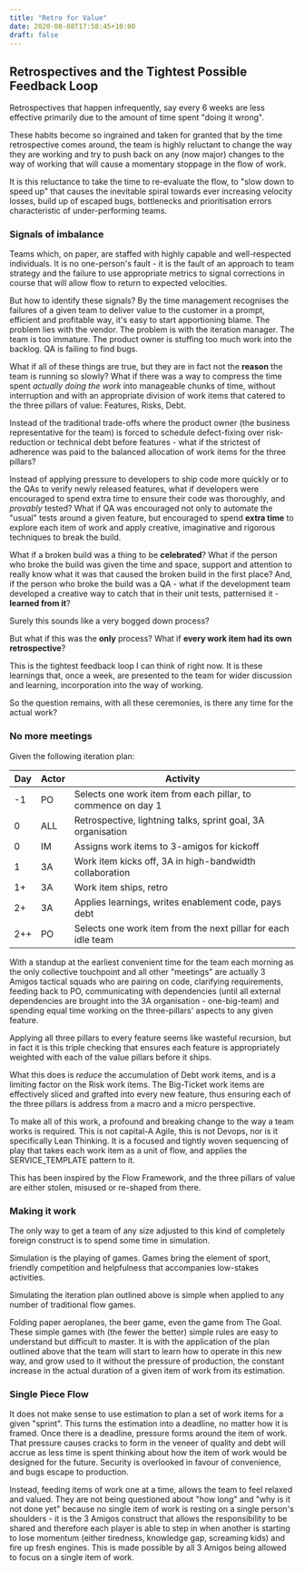 ```yaml
---
title: "Retro for Value"
date: 2020-08-08T17:58:45+10:00
draft: false
---
```


## Retrospectives and the Tightest Possible Feedback Loop

Retrospectives that happen infrequently, say every 6 weeks are less effective primarily due to the amount of time spent "doing it wrong".

These habits become so ingrained and taken for granted that by the time retrospective comes around, the team is highly reluctant to change the way they are working and try to push back on any (now major) changes to the way of working that will cause a momentary stoppage in the flow of work.

It is this reluctance to take the time to re-evaluate the flow, to "slow down to speed up" that causes the inevitable spiral towards ever increasing velocity losses, build up of escaped bugs, bottlenecks and prioritisation errors characteristic of under-performing teams.

### Signals of imbalance

Teams which, on paper, are staffed with highly capable and well-respected individuals. It is no one-person's fault - it is the fault of an approach to team strategy and the failure to use appropriate metrics to signal corrections in course that will allow flow to return to expected velocities.

But how to identify these signals? By the time management recognises the failures of a given team to deliver value to the customer in a prompt, efficient and profitable way, it's easy to start apportioning blame. The problem lies with the vendor. The problem is with the iteration manager. The team is too immature. The product owner is stuffing too much work into the backlog. QA is failing to find bugs.

What if all of these things are true, but they are in fact not the **reason** the team is running so slowly? What if there was a way to compress the time spent _actually doing the work_ into manageable chunks of time, without interruption and with an appropriate division of work items that catered to the three pillars of value: Features, Risks, Debt.

Instead of the traditional trade-offs where the product owner (the business representative for the team) is forced to schedule defect-fixing over risk-reduction or technical debt before features - what if the strictest of adherence was paid to the balanced allocation of work items for the three pillars?

Instead of applying pressure to developers to ship code more quickly or to the QAs to verify newly released features, what if developers were encouraged to spend extra time to ensure their code was thoroughly, and _provably_ tested? What if QA was encouraged not only to automate the "usual" tests around a given feature, but encouraged to spend **extra time** to explore each item of work and apply creative, imaginative and rigorous techniques to break the build.

What if a broken build was a thing to be **celebrated**? What if the person who broke the build was given the time and space, support and attention to really know what it was that caused the broken build in the first place? And, if the person who broke the build was a QA - what if the development team developed a creative way to catch that in their unit tests, patternised it - **learned from it**?

Surely this sounds like a very bogged down process?

But what if this was the **only** process? What if **every work item had its own retrospective**?

This is the tightest feedback loop I can think of right now. It is these learnings that, once a week, are presented to the team for wider discussion and learning, incorporation into the way of working.

So the question remains, with all these ceremonies, is there any time for the actual work?

### No more meetings

Given the following iteration plan:

| Day | Actor | Activity                                                      |
| --- | ----- | ------------------------------------------------------------- |
| -1  | PO    | Selects one work item from each pillar, to commence on day 1  |
| 0   | ALL   | Retrospective, lightning talks, sprint goal, 3A organisation  |
| 0   | IM    | Assigns work items to 3-amigos for kickoff                    |
| 1   | 3A    | Work item kicks off, 3A in high-bandwidth collaboration       |
| 1+  | 3A    | Work item ships, retro                                        |
| 2+  | 3A    | Applies learnings, writes enablement code, pays debt          |
| 2++ | PO    | Selects one work item from the next pillar for each idle team |

With a standup at the earliest convenient time for the team each morning as the only collective touchpoint and all other "meetings" are actually 3 Amigos tactical squads who are pairing on code, clarifying requirements, feeding back to PO, communicating with dependencies (until all external dependencies are brought into the 3A organisation - one-big-team) and spending equal time working on the three-pillars' aspects to any given feature.

Applying all three pillars to every feature seems like wasteful recursion, but in fact it is this triple checking that ensures each feature is appropriately weighted with each of the value pillars before it ships.

What this does is _reduce_ the accumulation of Debt work items, and is a limiting factor on the Risk work items. The Big-Ticket work items are effectively sliced and grafted into every new feature, thus ensuring each of the three pillars is address from a macro and a micro perspective.

To make all of this work, a profound and breaking change to the way a team works is required. This is not capital-A Agile, this is not Devops, nor is it specifically Lean Thinking. It is a focused and tightly woven sequencing of play that takes each work item as a unit of flow, and applies the SERVICE_TEMPLATE pattern to it.

This has been inspired by the Flow Framework, and the three pillars of value are either stolen, misused or re-shaped from there.

### Making it work

The only way to get a team of any size adjusted to this kind of completely foreign construct is to spend some time in simulation.

Simulation is the playing of games. Games bring the element of sport, friendly competition and helpfulness that accompanies low-stakes activities.

Simulating the iteration plan outlined above is simple when applied to any number of traditional flow games.

Folding paper aeroplanes, the beer game, even the game from The Goal. These simple games with (the fewer the better) simple rules are easy to understand but difficult to master. It is with the application of the plan outlined above that the team will start to learn how to operate in this new way, and grow used to it without the pressure of production, the constant increase in the actual duration of a given item of work from its estimation.

### Single Piece Flow

It does not make sense to use estimation to plan a set of work items for a given "sprint". This turns the estimation into a deadline, no matter how it is framed. Once there is a deadline, pressure forms around the item of work. That pressure causes cracks to form in the veneer of quality and debt will accrue as less time is spent thinking about how the item of work would be designed for the future. Security is overlooked in favour of convenience, and bugs escape to production.

Instead, feeding items of work one at a time, allows the team to feel relaxed and valued. They are not being questioned about "how long" and "why is it not done yet" because no single item of work is resting on a single person's shoulders - it is the 3 Amigos construct that allows the responsibility to be shared and therefore each player is able to step in when another is starting to lose momentum (either tiredness, knowledge gap, screaming kids) and fire up fresh engines. This is made possible by all 3 Amigos being allowed to focus on a single item of work.
